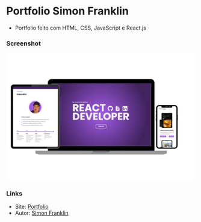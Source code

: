 # Portfolio Simon Franklin
- Portfolio feito com HTML, CSS, JavaScript e React.js

### Screenshot
![Screenshot](/src/assets/img/Modelo%20foto%20do%20projeto%20no%20GitHub.png)

### Links
- Site: [Portfolio](https://simonfranklin1.github.io/portfolio)
- Autor: [Simon Franklin](https://github.com/simonfranklin1) 
